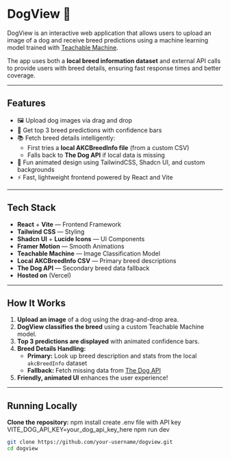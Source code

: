# DogView 🐶

DogView is an interactive web application that allows users to upload an image of a dog and receive breed predictions using a machine learning model trained with [Teachable Machine](https://teachablemachine.withgoogle.com/).

The app uses both a **local breed information dataset** and external API calls to provide users with breed details, ensuring fast response times and better coverage.

---

## Features

- 🖼️ Upload dog images via drag and drop
- 🎯 Get top 3 breed predictions with confidence bars
- 📚 Fetch breed details intelligently:
  - First tries a **local AKCBreedInfo file** (from a custom CSV)
  - Falls back to **The Dog API** if local data is missing
- 🐾 Fun animated design using TailwindCSS, Shadcn UI, and custom backgrounds
- ⚡ Fast, lightweight frontend powered by React and Vite

---

## Tech Stack

- **React** + **Vite** — Frontend Framework
- **Tailwind CSS** — Styling
- **Shadcn UI** + **Lucide Icons** — UI Components
- **Framer Motion** — Smooth Animations
- **Teachable Machine** — Image Classification Model
- **Local AKCBreedInfo CSV** — Primary breed descriptions
- **The Dog API** — Secondary breed data fallback
- **Hosted on** (Vercel)

---

## How It Works

1. **Upload an image** of a dog using the drag-and-drop area.
2. **DogView classifies the breed** using a custom Teachable Machine model.
3. **Top 3 predictions are displayed** with animated confidence bars.
4. **Breed Details Handling:**
   - **Primary:** Look up breed description and stats from the local `akcBreedInfo` dataset
   - **Fallback:** Fetch missing data from [The Dog API](https://thedogapi.com/)
5. **Friendly, animated UI** enhances the user experience!

---

## Running Locally

**Clone the repository:**
npm install
create .env file with API key
VITE_DOG_API_KEY=your_dog_api_key_here
npm run dev


```bash
git clone https://github.com/your-username/dogview.git
cd dogview
